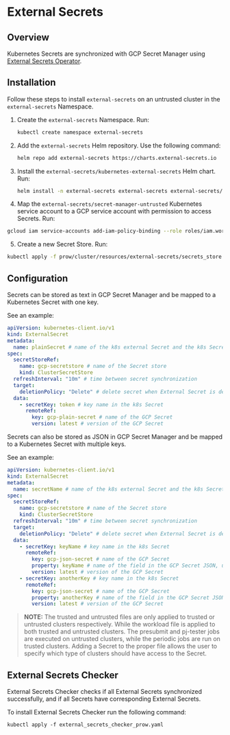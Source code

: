 # External Secrets

## Overview

Kubernetes Secrets are synchronized with GCP Secret Manager using [External Secrets Operator](https://github.com/external-secrets/external-secrets).

## Installation

Follow these steps to install `external-secrets` on an untrusted cluster in the `external-secrets` Namespace.

1. Create the `external-secrets` Namespace. Run:

   ```bash
   kubectl create namespace external-secrets
   ```

2. Add the `external-secrets` Helm repository. Use the following command:

   ```bash
   helm repo add external-secrets https://charts.external-secrets.io
   ```

3. Install the `external-secrets/kubernetes-external-secrets` Helm chart. Run:

   ```bash
   helm install -n external-secrets external-secrets external-secrets/external-secrets -f prow/cluster/resources/external-secrets/values_untrusted.yaml
   ```

4. Map the `external-secrets/secret-manager-untrusted` Kubernetes service account to a GCP service account with permission to access Secrets. Run:

  ```bash
  gcloud iam service-accounts add-iam-policy-binding --role roles/iam.workloadIdentityUser --member "serviceAccount:sap-kyma-prow.svc.id.goog[external-secrets/secret-manager-untrusted]" secret-manager-untrusted@sap-kyma-prow.iam.gserviceaccount.com
  ```
5. Create a new Secret Store. Run: 
  ```bash
  kubectl apply -f prow/cluster/resources/external-secrets/secrets_store.yaml
  ```
## Configuration

Secrets can be stored as text in GCP Secret Manager and be mapped to a Kubernetes Secret with one key. 

See an example:

```yaml
apiVersion: kubernetes-client.io/v1
kind: ExternalSecret
metadata:
  name: plainSecret # name of the k8s external Secret and the k8s Secret
spec:
  secretStoreRef:
    name: gcp-secretstore # name of the Secret store
    kind: ClusterSecretStore
  refreshInterval: "10m" # time between secret synchronization
  target:
    deletionPolicy: "Delete" # delete secret when External Secret is deleted
  data:
    - secretKey: token # key name in the k8s Secret
      remoteRef:
        key: gcp-plain-secret # name of the GCP Secret
        version: latest # version of the GCP Secret
```

Secrets can also be stored as JSON in GCP Secret Manager and be mapped to a Kubernetes Secret with multiple keys. 

See an example:

```yaml
apiVersion: kubernetes-client.io/v1
kind: ExternalSecret
metadata:
  name: secretName # name of the k8s external Secret and the k8s Secret
spec:
  secretStoreRef:
    name: gcp-secretstore # name of the Secret store
    kind: ClusterSecretStore
  refreshInterval: "10m" # time between secret synchronization
  target:
    deletionPolicy: "Delete" # delete secret when External Secret is deleted
  data:
    - secretKey: keyName # key name in the k8s Secret
      remoteRef:
        key: gcp-json-secret # name of the GCP Secret
        property: keyName # name of the field in the GCP Secret JSON, unused for plain values
        version: latest # version of the GCP Secret
    - secretKey: anotherKey # key name in the k8s Secret
      remoteRef:
        key: gcp-json-secret # name of the GCP Secret
        property: anotherKey # name of the field in the GCP Secret JSON, unused for plain values
        version: latest # version of the GCP Secret
```
>**NOTE:** The trusted and untrusted files are only applied to trusted or untrusted clusters respectively. While the workload file is applied to both trusted and untrusted clusters.
   The presubmit and pj-tester jobs are executed on untrusted clusters, while the periodic jobs are run on trusted clusters. Adding a Secret to the proper file allows the user to specify which type of clusters should have access to the Secret.


## External Secrets Checker

External Secrets Checker checks if all External Secrets synchronized successfully, and if all Secrets have corresponding External Secrets.

To install External Secrets Checker run the following command:

`kubectl apply -f external_secrets_checker_prow.yaml`
